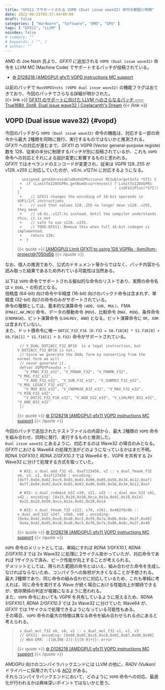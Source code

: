 ```yaml
---
title: "GFX11 でサポートされる VOPD (Dual issue wave32) 命令の範囲と特徴"
date: 2022-06-21T05:57:44+09:00
draft: false
categories: [ "Hardware", "Software", "AMD", "GPU" ]
tags: [ "GFX11", "LLVM" ]
noindex: false
# summary: ""
# keywords: [ "", ]
# author: ""
---
```


AMD の Joe Nash 氏より、*GFX11* に追加される `VOPD (Dual issue wave32)` 命令を LLVM MC (Machine Code) でサポートするパッチが投稿されている。  

 * [⚙ D128218 [AMDGPU] gfx11 VOPD instructions MC support](https://reviews.llvm.org/D128218)

以前のパッチで `HasVOPDInsts (VOPD dual issue wave32)` の機能フラグは出てきており、今回のパッチでさらなる詳細が明かされた。  
{{< link >}} [GFX11 のサポートに向けた LLVM へのさらなるパッチ ―― True16Bit, Dot8, Dual issue wave32 | Coelacanth's Dream](/posts/2022/05/10/llvm-gfx11-dual-issue/#vopd) {{< /link >}}


## VOPD (Dual issue wave32) {#vopd}

今回のパッチから `VOPD (Dual issue wave32)` 命令の機能は、対応する一部の命令から最大 2種類を同時に発行、実行するものではないかと推測される。  
*GFX11* への対応が進むまで、*GFX11* の VGPR (Vector general-purpose registe) 数を 128、従来の半分に制限するパッチが別に投稿されているが、これも `VOPD` 命令への対応とそれによる設計変更に影響するものと思われる。  
*GFX11* ではオペランドのエンコードが変更され、従来は VGPR 128..255 が v128..v255 に対応していたのが、v0.hi..v127.hi に対応するようになる。  

 > 		 unsigned getAddressableNumVGPRs(const MCSubtargetInfo *STI) {
 > 		+  if (LimitTo128VGPRs.getNumOccurrences() ? LimitTo128VGPRs
 > 		+                                          : isGFX11Plus(*STI)) {
 > 		+    // GFX11 changes the encoding of 16-bit operands in VOP1/2/C instructions
 > 		+    // such that values 128..255 no longer mean v128..v255, they mean
 > 		+    // v0.hi..v127.hi instead. Until the compiler understands this, it is not
 > 		+    // safe to use v128..v255.
 > 		+    // TODO-GFX11: Remove this when full 16-bit codegen is implemented.
 > 		+    return 128;
 > 		+  }
 >
 > {{< quote >}} [[AMDGPU] Limit GFX11 to using 128 VGPRs · llvm/llvm-project@7050d5b](https://github.com/llvm/llvm-project/commit/7050d5b98c0952b24b61f88653de86443cbabd7c) {{< /quote >}}

なお、個人の推測であり、公式のドキュメント等からではなく、パッチ内容から読み取った結果であるため外れている可能性は当然ある。  

以下は `VOPD` 命令でサポートされる擬似的な命令のリストであり、実際の命令名は `V_DUAL_*` の形式となる。  
倍精度 (64-bit) 向け命令や半精度 (16-bit) 向けのパックド命令は含まれず、単精度 (32-bit) 向けの命令のみがサポートされている。  
命令の種類としては、基本的な演算命令 `(ADD, SUB, MUL)`、FMA (`FMA{C,AK,MK}`) 命令、データの移動命令 (`MOV`)、比較命令 (`MAX, MIN`)、条件命令 (`CNDMASK`)、ビット演算命令 (`LSHLREV, AND`) となる。ビット演算命令に `OR, XOR` は含まれていない。  
また、ドット積命令に唯一 `DOT2C_F32_F16 (D.f32 = S0.f16[0] * S1.f16[0] + S0.f16[1] * S1.f16[1] + D.f32)` 命令がサポートされている。  

 > 		// V_DUAL_DOT2ACC_F32_BF16  is a legal instruction, but V_DOT2ACC_F32_BF16 is not.
 > 		// Since we generate the DUAL form by converting from the normal form we will
 > 		// never generate it.
 > 		defvar VOPDYPseudos = [
 > 		  "V_FMAC_F32_e32", "V_FMAAK_F32", "V_FMAMK_F32", "V_MUL_F32_e32",
 > 		  "V_ADD_F32_e32", "V_SUB_F32_e32", "V_SUBREV_F32_e32", "V_MUL_LEGACY_F32_e32",
 > 		  "V_MOV_B32_e32", "V_CNDMASK_B32_e32", "V_MAX_F32_e32", "V_MIN_F32_e32",
 > 		  "V_DOT2C_F32_F16_e32", "V_ADD_U32_e32", "V_LSHLREV_B32_e32", "V_AND_B32_e32"
 > 		];
 >
 > {{< quote >}} [⚙ D128218 [AMDGPU] gfx11 VOPD instructions MC support](https://reviews.llvm.org/D128218) {{< /quote >}}

今回のパッチで追加されたテストファイルの内容から、最大 2種類の `VOPD` 命令を組み合わせ、同時に発行、実行するものと推測した。  
`Dual issue wave32` とあるように、対応するのは Wave32 の場合のみとなる。  
*GFX11* における Wave64 の処理方法がどのようになっているかはまだ不明。*RDNA 1/GFX10.1, RDNA 2/GFX10.3* では Wave64 を、VGPR を共有する 2x Wave32 に分けて処理する方式を取っていた。  

 > 		# W32: v_dual_add_f32 v5, 0xaf123456, v2 :: v_dual_fmaak_f32 v6, v3, v1, 0xaf123456 ; encoding: [0xff,0x04,0x02,0xc9,0x03,0x03,0x06,0x05,0x56,0x34,0x12,0xaf]
 > 		0xff,0x04,0x02,0xc9,0x03,0x03,0x06,0x05,0x56,0x34,0x12,0xaf
 > 		
 > 		# W32: v_dual_cndmask_b32 v20, v21, v22 :: v_dual_mov_b32 v41, v42 ; encoding: [0x15,0x2d,0x50,0xca,0x2a,0x01,0x28,0x14]
 > 		0x15,0x2d,0x50,0xca,0x2a,0x01,0x28,0x14
 > 		
 > 		# W32: v_dual_fmaak_f32 v122, s74, v161, 0x402f6c8b :: v_dual_and_b32 v247, v160, v98 ; encoding: [0x4a,0x42,0x65,0xc8,0xa0,0xc5,0xf6,0x7a,0x8b,0x6c,0x2f,0x40]
 > 		0x4a,0x42,0x65,0xc8,0xa0,0xc5,0xf6,0x7a,0x8b,0x6c,0x2f,0x40
 >
 > {{< quote >}} [⚙ D128218 [AMDGPU] gfx11 VOPD instructions MC support](https://reviews.llvm.org/D128218) {{< /quote >}}

`VOPD` 命令のメリットとしては、単純にすれば *RDNA 1/GFX10.1, RDNA 2/GFX10.3* では 2x Wave32 に処理に 2サイクル掛かっていたが、対応命令であれば 1サイクルで済み、ピーク性能が向上することが考えられる。  
デメリットとしては、限られた範囲の命令とはいえ、組み合わせた命令を生成しなければならないため、コンパイラへの負担が大きくなることが予想される。  
最大 2種類であり、同じ命令の組み合わせに対応しているため、これも単純に考えれば、同じ命令を実行する Wave が続く場合における性能向上が期待できるが、依存関係の判定が複雑になるように思われる。  
また、`VOPD` 命令においても VGPR を共有しているように見えるため、*RDNA 1/GFX10.1, RDNA 2/GFX10.3* では 2x Wave32 に分けていた Wave64 が、*GFX11* では 1サイクルで処理できるようになっている可能性もある。  
その場合、`VOPD` 命令の最大の特徴は異なる命令を組み合わせられる点にあると考えられる。  

 > 		v_dual_mul_f32 v0, v0, v2 :: v_dual_mul_f32 v1, v1, v3
 > 		// GFX11: encoding: [0x00,0x05,0xc6,0xc8,0x01,0x07,0x00,0x00]
 > 		// W64-ERR: :[[@LINE-2]]:{{[0-9]+}}: error
 >
 > {{< quote >}} [⚙ D128218 [AMDGPU] gfx11 VOPD instructions MC support](https://reviews.llvm.org/D128218) {{< /quote >}}

AMDGPU 向けのコンパイラバックエンドには LLVM の他に、*RADV (Vulkan)* ドライバーに採用されている [ACO](/tags/aco) がある。  
それらコンパイラバックエンドにおいて、どのように `VOPD` 命令への対応、最適化が行われるかは興味深いポイントではないかと思う。  

